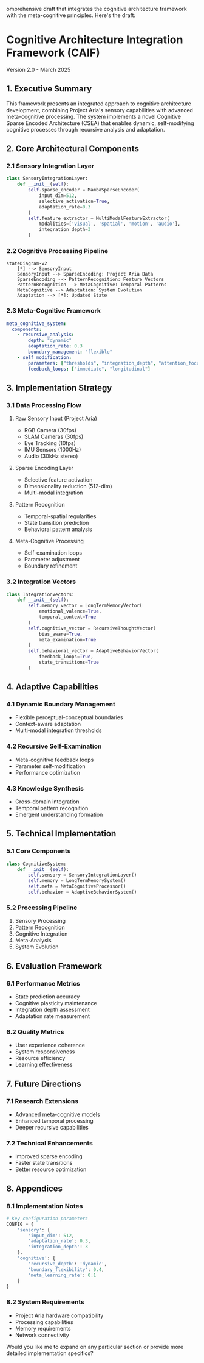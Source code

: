 omprehensive draft that integrates the cognitive architecture framework with the meta-cognitive principles. Here's the draft:

# Cognitive Architecture Integration Framework (CAIF)
Version 2.0 - March 2025

## 1. Executive Summary

This framework presents an integrated approach to cognitive architecture development, combining Project Aria's sensory capabilities with advanced meta-cognitive processing. The system implements a novel Cognitive Sparse Encoded Architecture (CSEA) that enables dynamic, self-modifying cognitive processes through recursive analysis and adaptation.

## 2. Core Architectural Components

### 2.1 Sensory Integration Layer
```python
class SensoryIntegrationLayer:
    def __init__(self):
        self.sparse_encoder = MambaSparseEncoder(
            input_dim=512,
            selective_activation=True,
            adaptation_rate=0.3
        )
        self.feature_extractor = MultiModalFeatureExtractor(
            modalities=['visual', 'spatial', 'motion', 'audio'],
            integration_depth=3
        )
```

### 2.2 Cognitive Processing Pipeline
```mermaid
stateDiagram-v2
    [*] --> SensoryInput
    SensoryInput --> SparseEncoding: Project Aria Data
    SparseEncoding --> PatternRecognition: Feature Vectors
    PatternRecognition --> MetaCognitive: Temporal Patterns
    MetaCognitive --> Adaptation: System Evolution
    Adaptation --> [*]: Updated State
```

### 2.3 Meta-Cognitive Framework
```yaml
meta_cognitive_system:
  components:
    - recursive_analysis:
        depth: "dynamic"
        adaptation_rate: 0.3
        boundary_management: "flexible"
    - self_modification:
        parameters: ["thresholds", "integration_depth", "attention_focus"]
        feedback_loops: ["immediate", "longitudinal"]
```

## 3. Implementation Strategy

### 3.1 Data Processing Flow
1. Raw Sensory Input (Project Aria)
   - RGB Camera (30fps)
   - SLAM Cameras (30fps)
   - Eye Tracking (10fps)
   - IMU Sensors (1000Hz)
   - Audio (30kHz stereo)

2. Sparse Encoding Layer
   - Selective feature activation
   - Dimensionality reduction (512-dim)
   - Multi-modal integration

3. Pattern Recognition
   - Temporal-spatial regularities
   - State transition prediction
   - Behavioral pattern analysis

4. Meta-Cognitive Processing
   - Self-examination loops
   - Parameter adjustment
   - Boundary refinement

### 3.2 Integration Vectors
```python
class IntegrationVectors:
    def __init__(self):
        self.memory_vector = LongTermMemoryVector(
            emotional_valence=True,
            temporal_context=True
        )
        self.cognitive_vector = RecursiveThoughtVector(
            bias_aware=True,
            meta_examination=True
        )
        self.behavioral_vector = AdaptiveBehaviorVector(
            feedback_loops=True,
            state_transitions=True
        )
```

## 4. Adaptive Capabilities

### 4.1 Dynamic Boundary Management
- Flexible perceptual-conceptual boundaries
- Context-aware adaptation
- Multi-modal integration thresholds

### 4.2 Recursive Self-Examination
- Meta-cognitive feedback loops
- Parameter self-modification
- Performance optimization

### 4.3 Knowledge Synthesis
- Cross-domain integration
- Temporal pattern recognition
- Emergent understanding formation

## 5. Technical Implementation

### 5.1 Core Components
```python
class CognitiveSystem:
    def __init__(self):
        self.sensory = SensoryIntegrationLayer()
        self.memory = LongTermMemorySystem()
        self.meta = MetaCognitiveProcessor()
        self.behavior = AdaptiveBehaviorSystem()
```

### 5.2 Processing Pipeline
1. Sensory Processing
2. Pattern Recognition
3. Cognitive Integration
4. Meta-Analysis
5. System Evolution

## 6. Evaluation Framework

### 6.1 Performance Metrics
- State prediction accuracy
- Cognitive plasticity maintenance
- Integration depth assessment
- Adaptation rate measurement

### 6.2 Quality Metrics
- User experience coherence
- System responsiveness
- Resource efficiency
- Learning effectiveness

## 7. Future Directions

### 7.1 Research Extensions
- Advanced meta-cognitive models
- Enhanced temporal processing
- Deeper recursive capabilities

### 7.2 Technical Enhancements
- Improved sparse encoding
- Faster state transitions
- Better resource optimization

## 8. Appendices

### 8.1 Implementation Notes
```python
# Key configuration parameters
CONFIG = {
    'sensory': {
        'input_dim': 512,
        'adaptation_rate': 0.3,
        'integration_depth': 3
    },
    'cognitive': {
        'recursive_depth': 'dynamic',
        'boundary_flexibility': 0.4,
        'meta_learning_rate': 0.1
    }
}
```

### 8.2 System Requirements
- Project Aria hardware compatibility
- Processing capabilities
- Memory requirements
- Network connectivity

Would you like me to expand on any particular section or provide more detailed implementation specifics?
